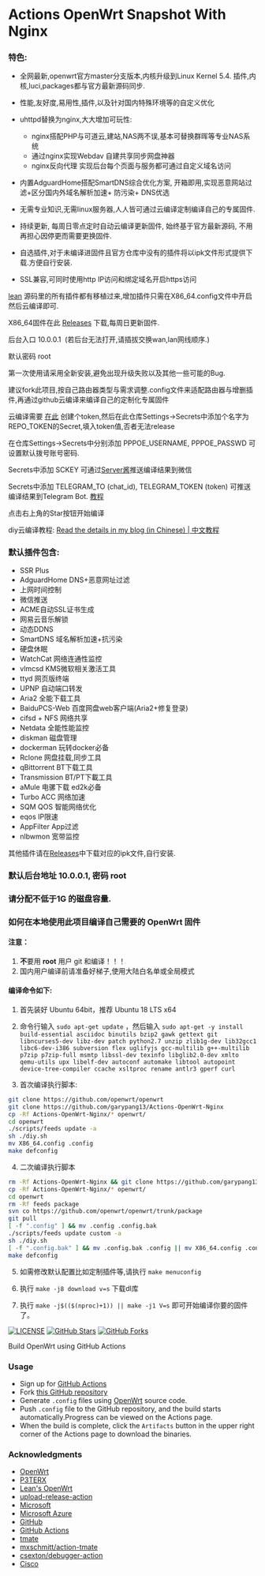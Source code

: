 # Actions OpenWrt Snapshot With Nginx 

### 特色:

+ 全网最新,openwrt官方master分支版本,内核升级到Linux Kernel 5.4. 插件,内核,luci,packages都与官方最新源码同步.

+ 性能,友好度,易用性,插件,以及针对国内特殊环境等的自定义优化

+ uhttpd替换为nginx,大大增加可玩性:
     + nginx搭配PHP与可道云,建站,NAS两不误,基本可替换群晖等专业NAS系统
     + 通过nginx实现Webdav 自建共享同步网盘神器
     + nginx反向代理 实现后台每个页面与服务都可通过自定义域名访问

+ 内置AdguardHome搭配SmartDNS综合优化方案, 开箱即用,实现恶意网站过滤+区分国内外域名解析加速+ 防污染+ DNS优选

+ 无需专业知识,无需linux服务器,人人皆可通过云编译定制编译自己的专属固件.

+ 持续更新, 每周日零点定时自动云编译更新固件, 始终基于官方最新源码, 不用再担心因停更而需要更换固件.

+ 自选插件,对于未编译进固件且官方仓库中没有的插件将以ipk文件形式提供下载.方便自行安装.

+ SSL兼容,可同时使用http IP访问和绑定域名开启https访问

[lean](https://github.com/coolsnowwolf/lede/tree/master/package/lean) 源码里的所有插件都有移植过来,增加插件只需在X86_64.config文件中开启然后云编译即可.

X86_64固件在此 [Releases](https://github.com/garypang13/Actions-OpenWrt-Nginx/releases/latest) 下载,每周日更新固件.

后台入口 10.0.0.1 &nbsp;(若后台无法打开,请插拔交换wan,lan网线顺序.)

默认密码 root

第一次使用请采用全新安装,避免出现升级失败以及其他一些可能的Bug.

建议fork此项目,按自己路由器类型与需求调整.config文件来适配路由器与增删插件,再通过github云编译来编译自己的定制化专属固件

云编译需要 [在此](https://github.com/settings/tokens) 创建个token,然后在此仓库Settings->Secrets中添加个名字为REPO_TOKEN的Secret,填入token值,否者无法release

在仓库Settings->Secrets中分别添加 PPPOE_USERNAME, PPPOE_PASSWD 可设置默认拨号账号密码.

Secrets中添加 SCKEY 可通过[Server酱](http://sc.ftqq.com)推送编译结果到微信

Secrets中添加 TELEGRAM_TO (chat_id), TELEGRAM_TOKEN (token) 可推送编译结果到Telegram Bot. [教程](https://longnight.github.io/2018/12/12/Telegram-Bot-notifications)

点击右上角的Star按钮开始编译

diy云编译教程: [Read the details in my blog (in Chinese) | 中文教程](https://p3terx.com/archives/build-openwrt-with-github-actions.html)

### 默认插件包含:

+ SSR Plus
+ AdguardHome DNS+恶意网址过滤
+ 上网时间控制
+ 微信推送
+ ACME自动SSL证书生成
+ 网易云音乐解锁
+ 动态DDNS
+ SmartDNS 域名解析加速+抗污染
+ 硬盘休眠
+ WatchCat 网络连通性监控
+ vlmcsd KMS微软相关激活工具
+ ttyd 网页版终端
+ UPNP 自动端口转发
+ Aria2 全能下载工具
+ BaiduPCS-Web 百度网盘web客户端(Aria2+修复登录)
+ cifsd + NFS 网络共享
+ Netdata 全能性能监控
+ diskman 磁盘管理
+ dockerman 玩转docker必备
+ Rclone 网盘挂载,同步工具
+ qBittorrent BT下载工具
+ Transmission BT/PT下載工具
+ aMule 电骡下载 ed2k必备
+ Turbo ACC 网络加速
+ SQM QOS 智能网络优化
+ eqos IP限速
+ AppFilter App过滤
+ nlbwmon 宽带监控

其他插件请在[Releases](https://github.com/garypang13/Actions-OpenWrt-Nginx/releases/latest)中下载对应的ipk文件,自行安装.

### 默认后台地址 10.0.0.1, 密码 root

### 请分配不低于1G 的磁盘容量.

### 如何在本地使用此项目编译自己需要的 OpenWrt 固件

#### 注意：

1. **不**要用 **root** 用户 git 和编译！！！
2. 国内用户编译前请准备好梯子,使用大陆白名单或全局模式

#### 编译命令如下:

1. 首先装好 Ubuntu 64bit，推荐  Ubuntu  18 LTS x64

2. 命令行输入 `sudo apt-get update` ，然后输入
`
sudo apt-get -y install build-essential asciidoc binutils bzip2 gawk gettext git libncurses5-dev libz-dev patch python2.7 unzip zlib1g-dev lib32gcc1 libc6-dev-i386 subversion flex uglifyjs gcc-multilib g++-multilib p7zip p7zip-full msmtp libssl-dev texinfo libglib2.0-dev xmlto qemu-utils upx libelf-dev autoconf automake libtool autopoint device-tree-compiler ccache xsltproc rename antlr3 gperf curl
`

3. 首次编译执行脚本:
```bash
git clone https://github.com/openwrt/openwrt
git clone https://github.com/garypang13/Actions-OpenWrt-Nginx
cp -Rf Actions-OpenWrt-Nginx/* openwrt/
cd openwrt
./scripts/feeds update -a
sh ./diy.sh
mv X86_64.config .config
make defconfig
   ```
4. 二次编译执行脚本
```bash
rm -Rf Actions-OpenWrt-Nginx && git clone https://github.com/garypang13/Actions-OpenWrt-Nginx
cp -Rf Actions-OpenWrt-Nginx/* openwrt/
cd openwrt
rm -Rf feeds package
svn co https://github.com/openwrt/openwrt/trunk/package
git pull
[ -f ".config" ] && mv .config .config.bak
./scripts/feeds update custom -a
sh ./diy.sh
[ -f ".config.bak" ] && mv .config.bak .config || mv X86_64.config .config
make defconfig
   ```
5. 如需修改默认配置比如定制插件等,请执行 `make menuconfig`

6. 执行 `make -j8 download v=s` 下载dl库

7. 执行 `make -j$(($(nproc)+1)) || make -j1 V=s` 即可开始编译你要的固件了。


[![LICENSE](https://img.shields.io/github/license/mashape/apistatus.svg?style=flat-square&label=LICENSE)](https://github.com/garypang13/Actions-OpenWrt-Nginx/blob/master/LICENSE)
[![GitHub Stars](https://img.shields.io/github/stars/garypang13/Actions-OpenWrt-Nginx.svg?style=flat-square&label=Stars)](https://github.com/P3TERX/Actions-OpenWrt/stargazers)
[![GitHub Forks](https://img.shields.io/github/forks/garypang13/Actions-OpenWrt-Nginx.svg?style=flat-square&label=Forks)](https://github.com/P3TERX/Actions-OpenWrt/fork)

Build OpenWrt using GitHub Actions

### Usage

- Sign up for [GitHub Actions](https://github.com/features/actions/signup)
- Fork [this GitHub repository](https://github.com/P3TERX/Actions-OpenWrt)
- Generate `.config` files using [OpenWrt](https://github.com/openwrt/openwrt/tree/openwrt-19.07) source code.
- Push `.config` file to the GitHub repository, and the build starts automatically.Progress can be viewed on the Actions page.
- When the build is complete, click the `Artifacts` button in the upper right corner of the Actions page to download the binaries.

### Acknowledgments
- [OpenWrt](https://github.com/openwrt/openwrt)
- [P3TERX](https://github.com/P3TERX/Actions-OpenWrt/blob/master/LICENSE)
- [Lean's OpenWrt](https://github.com/coolsnowwolf/lede)
- [upload-release-action](https://github.com/svenstaro/upload-release-action)
- [Microsoft](https://www.microsoft.com)
- [Microsoft Azure](https://azure.microsoft.com)
- [GitHub](https://github.com)
- [GitHub Actions](https://github.com/features/actions)
- [tmate](https://github.com/tmate-io/tmate)
- [mxschmitt/action-tmate](https://github.com/mxschmitt/action-tmate)
- [csexton/debugger-action](https://github.com/csexton/debugger-action)
- [Cisco](https://www.cisco.com/)

